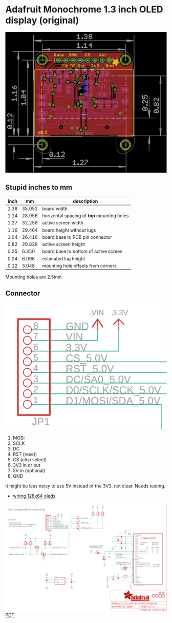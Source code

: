 # Adafruit Monochrome 1.3 inch OLED display (original)

![](./img/adafruit-1.3-128x64-fabpring.png)


## Stupid inches to mm


|inch |mm |description |
|-----|---|------------|
| 1.38 | 35.052 | board width |
| 1.14 | 28.956 | horizontal spacing of **top** mounting holes |
| 1.27 | 32.258 | active screen width |
| 1.16 | 29.464 | board height without lugs |
| 1.04 | 26.416 | board base to PCB pin connector |
| 0.82 | 20.828 | active screen height |
| 0.25 | 6.350 | board base to bottom of active screen |
| 0.24 | 6.096 | estimated lug height |
| 0.12 | 3.048 | mounting hole offsets from corners |

Mounting holes are 2.5mm

## Connector

![pinout](./img/oled_pinout.png)

1. MOSI
2. SCLK
3. DC
4. RST (reset)
5. CS (chip select)
6. 3V3 in or out
7. 5V in (optional)
8. GND

It might be less noisy to use 5V instead of the 3V3, not clear. Needs testing.

- [wiring 128x64 oleds](https://learn.adafruit.com/monochrome-oled-breakouts/wiring-128x64-oleds)

![schematic](./img/oled_1.3inch_original_schematic.png) [PDF](./img/oled_1.3inch_original_schematic.pdf)